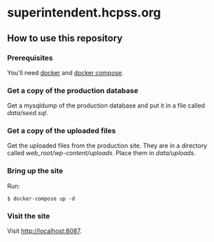 # superintendent.hcpss.org

## How to use this repository

### Prerequisites

You'll need [docker](https://www.docker.com/get-docker) and
[docker compose](https://docs.docker.com/compose/install/).

### Get a copy of the production database

Get a mysqldump of the production database and put it in a file called
*data/seed.sql*.

### Get a copy of the uploaded files

Get the uploaded files from the production site. They are in a directory called
*web_root/wp-content/uploads*. Place them in *data/uploads*.

### Bring up the site

Run:

```
$ docker-compose up -d
```

### Visit the site

Visit [http://localhost:8087](http://localhost:8087).
